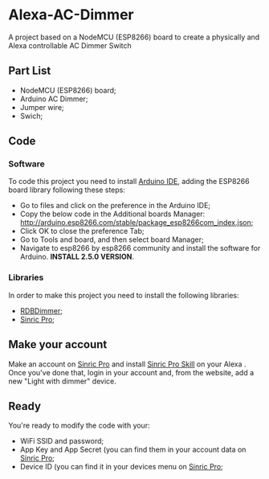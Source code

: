 # Alexa-AC-Dimmer

A project based on a NodeMCU (ESP8266) board to create a physically and Alexa controllable AC Dimmer Switch

## Part List
- NodeMCU (ESP8266) board;
- Arduino AC Dimmer;
- Jumper wire;
- Swich;

## Code
### Software
To code this project you need to install [Arduino IDE](https://www.arduino.cc/en/main/OldSoftwareReleases "Arduino IDE"), adding the ESP8266 board library following these steps:
- Go to files and click on the preference in the Arduino IDE;
- Copy the below code in the Additional boards Manager:
        http://arduino.esp8266.com/stable/package_esp8266com_index.json;
- Click OK to close the preference Tab;
- Go to Tools and board, and then select board Manager;
- Navigate to esp8266 by esp8266 community and install the software for Arduino. **INSTALL 2.5.0 VERSION**.
    
### Libraries
In order to make this project you need to install the following libraries:
- [RDBDimmer](https://github.com/RobotDynOfficial/RBDDimmer "RDBDimmer");
- [Sinric Pro](https://github.com/sinricpro/esp8266-esp32-sdk "Sinric Pro");

## Make your account
Make an account on [Sinric Pro](https://sinric.pro "Sinric Pro") and install [Sinric Pro Skill](https://www.amazon.com/HOME-Sinric-Pro/dp/B07ZT5VDT8 "Sinric Pro Skill") on your Alexa . Once you've done that, login in your account and, from the website, add a new "Light with dimmer" device. 

## Ready
You're ready to modify the code with your:
- WiFi SSID and password; 
- App Key and App Secret (you can find them in your account data on [Sinric Pro](https://sinric.pro "Sinric Pro");
- Device ID (you can find it in your devices menu on [Sinric Pro](https://sinric.pro "Sinric Pro");

